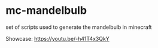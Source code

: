 # mc-mandelbulb
set of scripts used to generate the mandelbulb in minecraft


Showcase: https://youtu.be/-h41T4x3QkY